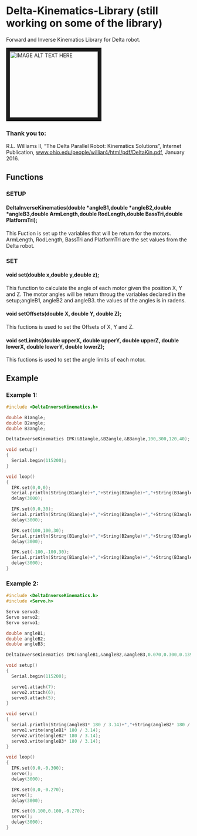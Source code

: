 # Delta-Kinematics-Library (still working on some of the library)
Forward and Inverse Kinematics Library for Delta robot.

<a href="http://www.youtube.com/watch?feature=player_embedded&v=sGBrFT5dmzU
" target="_blank"><img src="http://img.youtube.com/vi/sGBrFT5dmzU/0.jpg" 
alt="IMAGE ALT TEXT HERE" width="240" height="180" border="10" /></a> 


### Thank you to:
R.L. Williams II, “The Delta Parallel Robot: Kinematics Solutions”, Internet Publication, www.ohio.edu/people/williar4/html/pdf/DeltaKin.pdf, January 2016.

## Functions
### SETUP
#### DeltaInverseKinematics(double *angleB1,double *angleB2,double *angleB3,double ArmLength,double RodLength,double BassTri,double PlatformTri);
This Fuction is set up the variables that will be return for the motors. ArmLength, RodLength, BassTri and PlatformTri are the set values from the Delta robot. 
        
### SET 
#### void set(double x,double y,double z);
This function to calculate the angle of each motor given the position X, Y and Z. The motor angles will be return throug the variables declared in the setup;angleB1, angleB2 and angleB3. the values of the angles is in radens.

#### void setOffsets(double X, double Y, double Z);
This fuctions is used to set the Offsets of X, Y and Z.

#### void setLimits(double upperX, double upperY, double upperZ, double lowerX, double lowerY, double lowerZ);
This fuctions is used to set the angle limits of each motor.

## Example
### Example 1:

```c++
#include <DeltaInverseKinematics.h>

double B1angle;
double B2angle;
double B3angle;

DeltaInverseKinematics IPK(&B1angle,&B2angle,&B3angle,100,300,120,40);

void setup() 
{
  Serial.begin(115200);
}

void loop() 
{
  IPK.set(0,0,0);
  Serial.println(String(B1angle)+","+String(B2angle)+","+String(B3angle));
  delay(3000);

  IPK.set(0,0,30);
  Serial.println(String(B1angle)+","+String(B2angle)+","+String(B3angle));
  delay(3000);

  IPK.set(100,100,30);
  Serial.println(String(B1angle)+","+String(B2angle)+","+String(B3angle));
  delay(3000);

  IPK.set(-100,-100,30);
  Serial.println(String(B1angle)+","+String(B2angle)+","+String(B3angle));
  delay(3000);
}
```

### Example 2:

```c++
#include <DeltaInverseKinematics.h>
#include <Servo.h>

Servo servo3;
Servo servo2;
Servo servo1;

double angleB1;
double angleB2;
double angleB3;

DeltaInverseKinematics IPK(&angleB1,&angleB2,&angleB3,0.070,0.300,0.139,0.112);

void setup() 
{  
  Serial.begin(115200);

  servo1.attach(7);
  servo2.attach(6);
  servo3.attach(5);
}

void servo()
{
  Serial.println(String(angleB1* 180 / 3.14)+","+String(angleB2* 180 / 3.14)+","+String(angleB3* 180 / 3.14));
  servo1.write(angleB1* 180 / 3.14);
  servo2.write(angleB2* 180 / 3.14);
  servo3.write(angleB3* 180 / 3.14);
}

void loop() 
{
  IPK.set(0,0,-0.300);
  servo();
  delay(3000);

  IPK.set(0,0,-0.270);
  servo();
  delay(3000);

  IPK.set(0.100,0.100,-0.270);
  servo();
  delay(3000);
}
```

